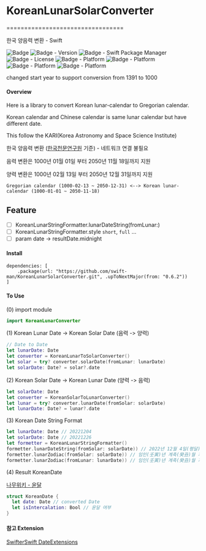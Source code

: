 # KoreanLunarSolarConverter
=================================

한국 양음력 변환 - Swift

![Badge](https://img.shields.io/badge/swift-white.svg?style=flat-square&logo=Swift)
![Badge - Version](https://img.shields.io/badge/Version-0.7.0-1177AA?style=flat-square)
![Badge - Swift Package Manager](https://img.shields.io/badge/SPM-compatible-orange?style=flat-square)
![Badge - License](https://img.shields.io/badge/license-MIT-black?style=flat-square)
![Badge - Platform](https://img.shields.io/badge/macOS-v11.0-yellow?style=flat-square)
![Badge - Platform](https://img.shields.io/badge/iOS-v11.0-yellow?style=flat-square)
![Badge - Platform](https://img.shields.io/badge/tvOS-v11.0-yellow?style=flat-square)
![Badge - Platform](https://img.shields.io/badge/watchOS-v4.0-yellow?style=flat-square)

changed start year to support conversion from 1391 to 1000  


#### Overview

Here is a library to convert Korean lunar-calendar to Gregorian calendar.

Korean calendar and Chinese calendar is same lunar calendar but have different date.

This follow the KARI(Korea Astronomy and Space Science Institute)

한국 양음력 변환 ([한국천문연구원](https://astro.kasi.re.kr/life/pageView/8) 기준) - 네트워크 연결 불필요

음력 변환은 1000년 01월 01일 부터 2050년 11월 18일까지 지원

양력 변환은 1000년 02월 13일 부터 2050년 12월 31일까지 지원

```
Gregorian calendar (1000-02-13 ~ 2050-12-31) <--> Korean lunar-calendar (1000-01-01 ~ 2050-11-18)
```

## Feature
- [ ] KoreanLunarStringFormatter.lunarDateString(fromLunar:)
- [ ] KoreanLunarStringFormatter.style `short`, `full` ...
- [ ] param date -> resultDate.midnight

#### Install

```
dependencies: [
    .package(url: "https://github.com/swift-man/KoreanLunarSolarConverter.git", .upToNextMajor(from: "0.6.2"))
]
```

#### To Use

(0) import module

```swift
import KoreanLunarConverter
```

(1) Korean Lunar Date -> Korean Solar Date (음력 -> 양력)

```swift
// Date to Date
let lunarDate: Date
let converter = KoreanLunarToSolarConverter()
let solar = try? converter.solarDate(fromLunar: lunarDate)
let solarDate: Date? = solar?.date
```

(2) Korean Solar Date -> Korean Lunar Date (양력 -> 음력)

```swift
let solarDate: Date
let converter = KoreanSolarToLunarConverter()
let lunar = try? converter.lunarDate(fromSolar: solarDate)
let lunarDate: Date? = lunar?.date
```

(3) Korean Date String Format

```swift
let lunarDate: Date // 20221204
let solarDate: Date // 20221226
let formetter = KoreanLunarStringFormatter()
formetter.lunarDateString(fromSolar: solarDate)) // 2022년 12월 4일(평달)
formetter.lunarZodiac(fromSolar: solarDate)) // 임인(壬寅)년 계축(癸丑)월 계축(癸丑)일
formetter.lunarZodiac(fromLunar: lunarDate)) // 임인(壬寅)년 계축(癸丑)월 계축(癸丑)일
```

(4) Result KoreanDate

[나무위키 - 윤달](https://namu.wiki/w/%EC%9C%A4%EB%8B%AC)  

```swift
struct KoreanDate {
  let date: Date // converted Date
  let isIntercalation: Bool // 윤달 여부
}
```

#### 참고 Extension
[SwifterSwift DateExtensions](https://github.com/SwifterSwift/SwifterSwift/blob/master/Sources/SwifterSwift/Foundation/DateExtensions.swift)
